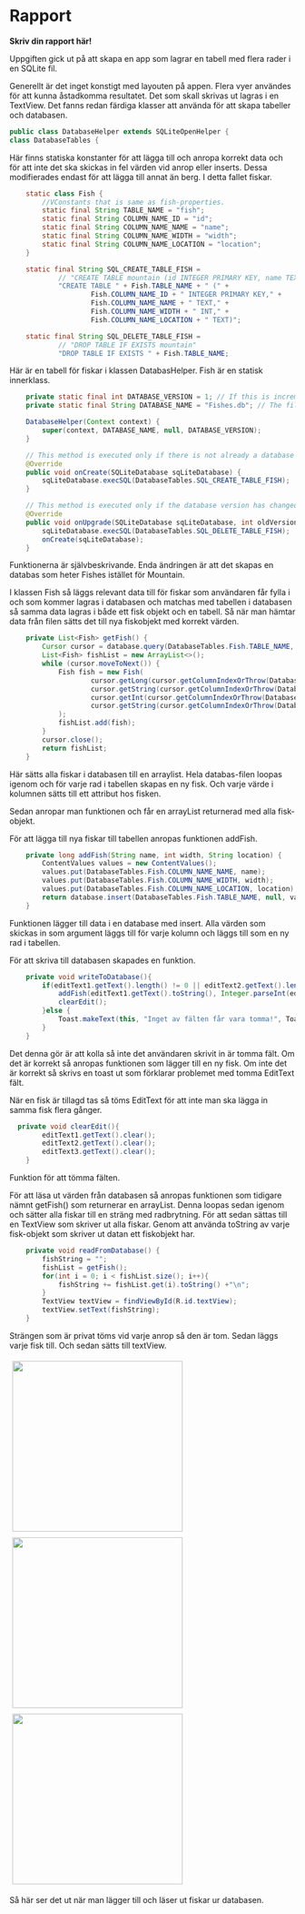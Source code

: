 
# Rapport

**Skriv din rapport här!**

Uppgiften gick ut på att skapa en app som lagrar en tabell med flera rader i en SQLite fil.

Generellt är det inget konstigt med layouten på appen. Flera vyer användes för att kunna åstadkomma resultatet. Det som skall skrivas ut lagras i en TextView. Det fanns redan färdiga klasser att använda för att skapa tabeller och databasen. 

```Java
public class DatabaseHelper extends SQLiteOpenHelper {
class DatabaseTables {
```
Här finns statiska konstanter för att lägga till och anropa korrekt data och för att inte det ska skickas in fel värden vid anrop eller inserts. Dessa modifierades endast för att lägga till annat än berg. I detta fallet fiskar.

```Java
    static class Fish {
        //VConstants that is same as fish-properties.
        static final String TABLE_NAME = "fish";
        static final String COLUMN_NAME_ID = "id";
        static final String COLUMN_NAME_NAME = "name";
        static final String COLUMN_NAME_WIDTH = "width";
        static final String COLUMN_NAME_LOCATION = "location";
    }

    static final String SQL_CREATE_TABLE_FISH =
            // "CREATE TABLE mountain (id INTEGER PRIMARY KEY, name TEXT, height INT)"
            "CREATE TABLE " + Fish.TABLE_NAME + " (" +
                    Fish.COLUMN_NAME_ID + " INTEGER PRIMARY KEY," +
                    Fish.COLUMN_NAME_NAME + " TEXT," +
                    Fish.COLUMN_NAME_WIDTH + " INT," +
                    Fish.COLUMN_NAME_LOCATION + " TEXT)";

    static final String SQL_DELETE_TABLE_FISH =
            // "DROP TABLE IF EXISTS mountain"
            "DROP TABLE IF EXISTS " + Fish.TABLE_NAME;
```
Här är en tabell för fiskar i klassen DatabasHelper. Fish är en statisk innerklass.

```Java
    private static final int DATABASE_VERSION = 1; // If this is incremented onUpgrade() will be executed
    private static final String DATABASE_NAME = "Fishes.db"; // The file name of our database

    DatabaseHelper(Context context) {
        super(context, DATABASE_NAME, null, DATABASE_VERSION);
    }

    // This method is executed only if there is not already a database in the file `Mountain.db`
    @Override
    public void onCreate(SQLiteDatabase sqLiteDatabase) {
        sqLiteDatabase.execSQL(DatabaseTables.SQL_CREATE_TABLE_FISH);
    }

    // This method is executed only if the database version has changed, e.g. from 1 to 2
    @Override
    public void onUpgrade(SQLiteDatabase sqLiteDatabase, int oldVersion, int newVersion) {
        sqLiteDatabase.execSQL(DatabaseTables.SQL_DELETE_TABLE_FISH);
        onCreate(sqLiteDatabase);
    }
```

Funktionerna är självbeskrivande. Enda ändringen är att det skapas en databas som heter Fishes istället för Mountain.

I klassen Fish så läggs relevant data till för fiskar som användaren får fylla i och som kommer lagras i databasen och matchas med tabellen i databasen så samma data lagras i både ett fisk objekt och en tabell. Så när man hämtar data från filen sätts det till nya fiskobjekt med korrekt värden.

```Java
    private List<Fish> getFish() {
        Cursor cursor = database.query(DatabaseTables.Fish.TABLE_NAME, null, null, null, null, null, null);
        List<Fish> fishList = new ArrayList<>();
        while (cursor.moveToNext()) {
            Fish fish = new Fish(
                    cursor.getLong(cursor.getColumnIndexOrThrow(DatabaseTables.Fish.COLUMN_NAME_ID)),
                    cursor.getString(cursor.getColumnIndexOrThrow(DatabaseTables.Fish.COLUMN_NAME_NAME)),
                    cursor.getInt(cursor.getColumnIndexOrThrow(DatabaseTables.Fish.COLUMN_NAME_WIDTH)),
                    cursor.getString(cursor.getColumnIndexOrThrow(DatabaseTables.Fish.COLUMN_NAME_LOCATION))
            );
            fishList.add(fish);
        }
        cursor.close();
        return fishList;
    }
```
Här sätts alla fiskar i databasen till en arraylist. Hela databas-filen loopas igenom och för varje rad i tabellen skapas en ny fisk. Och varje värde i kolumnen sätts till ett attribut hos fisken.

Sedan anropar man funktionen och får en arrayList returnerad med alla fisk-objekt.

För att lägga till nya fiskar till tabellen anropas funktionen addFish.

```Java
    private long addFish(String name, int width, String location) {
        ContentValues values = new ContentValues();
        values.put(DatabaseTables.Fish.COLUMN_NAME_NAME, name);
        values.put(DatabaseTables.Fish.COLUMN_NAME_WIDTH, width);
        values.put(DatabaseTables.Fish.COLUMN_NAME_LOCATION, location);
        return database.insert(DatabaseTables.Fish.TABLE_NAME, null, values);
    }
```
Funktionen lägger till data i en database med insert. Alla värden som skickas in som argument läggs till för varje kolumn och läggs till som en ny rad i tabellen.

För att skriva till databasen skapades en funktion.

```Java
    private void writeToDatabase(){
        if(editText1.getText().length() != 0 || editText2.getText().length() != 0 || editText3.getText().length() != 0){
            addFish(editText1.getText().toString(), Integer.parseInt(editText2.getText().toString()), editText3.getText().toString());
            clearEdit();
        }else {
            Toast.makeText(this, "Inget av fälten får vara tomma!", Toast.LENGTH_SHORT).show();
        }
    }
```
Det denna gör är att kolla så inte det användaren skrivit in är tomma fält. Om det är korrekt så anropas funktionen som lägger till en ny fisk. Om inte det är korrekt så skrivs en toast ut som förklarar problemet med tomma EditText fält.

När en fisk är tillagd tas så töms EditText för att inte man ska lägga in samma fisk flera gånger.

```Java
  private void clearEdit(){
        editText1.getText().clear();
        editText2.getText().clear();
        editText3.getText().clear();
    }
```
Funktion för att tömma fälten.

För att läsa ut värden från databasen så anropas funktionen som tidigare nämnt getFish() som returnerar en arrayList. Denna loopas sedan igenom och sätter alla fiskar till en sträng med radbrytning. För att sedan sättas till en TextView som skriver ut alla fiskar. Genom att använda toString av varje fisk-objekt som skriver ut datan ett fiskobjekt har.

```Java
    private void readFromDatabase() {
        fishString = "";
        fishList = getFish();
        for(int i = 0; i < fishList.size(); i++){
            fishString += fishList.get(i).toString() +"\n";
        }
        TextView textView = findViewById(R.id.textView);
        textView.setText(fishString);
    }
```
Strängen som är privat töms vid varje anrop så den är tom. Sedan läggs varje fisk till. Och sedan sätts till textView.

<img src="app1.png" width="300" style="margin:5px;"/><img src="app2.png" width="300" style="margin:5px"/><img src="app3.png" width="300" style="margin:5px;"/>

Så här ser det ut när man lägger till och läser ut fiskar ur databasen.
